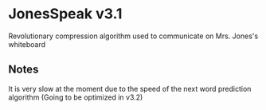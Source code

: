# JonesSpeak v3.1
Revolutionary compression algorithm used to communicate on Mrs. Jones's whiteboard


## Notes
It is very slow at the moment due to the speed of the next word prediction algorithm (Going to be optimized in v3.2)
